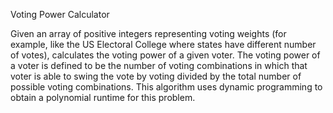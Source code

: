 Voting Power Calculator

Given an array of positive integers representing voting weights (for example, like the US Electoral College where states have different number of votes), calculates the voting power of a given voter. The voting power of a voter is defined to be the number of voting combinations in which that voter is able to swing the vote by voting divided by the total number of possible voting combinations. This algorithm uses dynamic programming to obtain a polynomial runtime for this problem.
